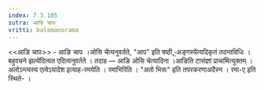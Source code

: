 ```yaml
---
index: 7.3.105
sutra: आङि चापः
vritti: balamanorama
---
```


<<आङि चापः>> - आङि चापः ।ओसि चे॑त्यनुवर्तते, "आप" इति षष्ठी,-॒अङ्गस्ये॑त्यदिकृतं तदन्तविधिः ।बहुवचने झल्ये॑दित्यत एदित्यनुवर्तते । तदाह — आङि ओसि चेत्यादिना ।आङिति टासंज्ञां प्राचा॑मित्युक्तम् । अलोऽन्त्यस्य एत्वेऽयादेश इत्याह-रमयेति । रमाभिरिति । "अतो भिसः" इति तपरकरणाअदैस्न । रमा-ए इति स्थिते- ।